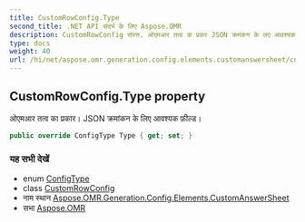```yaml
---
title: CustomRowConfig.Type
second_title: .NET API संदर्भ के लिए Aspose.OMR
description: CustomRowConfig संपत्त. ओएमआर तत्व क प्रकर JSON क्रमंकन के लए आवश्यक फ़ल्ड
type: docs
weight: 40
url: /hi/net/aspose.omr.generation.config.elements.customanswersheet/customrowconfig/type/
---
```

## CustomRowConfig.Type property

ओएमआर तत्व का प्रकार। JSON क्रमांकन के लिए आवश्यक फ़ील्ड।

```csharp
public override ConfigType Type { get; set; }
```

### यह सभी देखें

* enum [ConfigType](../../../aspose.omr.generation.config.enums/configtype/)
* class [CustomRowConfig](../)
* नाम स्थान [Aspose.OMR.Generation.Config.Elements.CustomAnswerSheet](../../customrowconfig/)
* सभा [Aspose.OMR](../../../)


